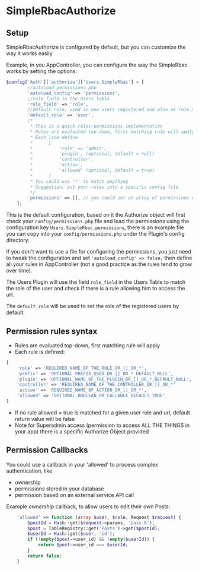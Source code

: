 SimpleRbacAuthorize
=============

Setup
---------------

SimpleRbacAuthorize is configured by default, but you can customize the way it works easily

Example, in you AppController, you can configure the way the SimpleRbac works by setting the options:

```php
$config['Auth']['authorize']['Users.SimpleRbac'] = [
        //autoload permissions.php
        'autoload_config' => 'permissions',
        //role field in the Users table
        'role_field' => 'role',
        //default role, used in new users registered and also as role matcher when no role is available
        'default_role' => 'user',
        /*
         * This is a quick roles-permissions implementation
         * Rules are evaluated top-down, first matching rule will apply
         * Each line define
         *      [
         *          'role' => 'admin',
         *          'plugin', (optional, default = null)
         *          'controller',
         *          'action',
         *          'allowed' (optional, default = true)
         *      ]
         * You could use '*' to match anything
         * Suggestion: put your rules into a specific config file
         */
        'permissions' => [], // you could set an array of permissions or load them using a file 'autoload_config'
    ];
```

This is the default configuration, based on it the Authorize object will first check your ```config/permissions.php```
file and load the permissions using the configuration key ```Users.SimpleRbac.permissions```, there is an
example file you can copy into your ```config/permissions.php``` under the Plugin's config directory.

If you don't want to use a file for configuring the permissions, you just need to tweak the configuration and set
```'autoload_config' => false,``` then define all your rules in AppController (not a good practice as the rules
tend to grow over time).

The Users Plugin will use the field ```role_field``` in the Users Table to match the role of the user and
check if there is a rule allowing him to access the url.

The ```default_role``` will be used to set the role of the registered users by default.

Permission rules syntax
-----------------

* Rules are evaluated top-down, first matching rule will apply
* Each rule is defined:
```php
[
    'role' => 'REQUIRED_NAME_OF_THE_ROLE_OR_[]_OR_*',
    'prefix' => 'OPTIONAL_PREFIX_USED_OR_[]_OR_*_DEFAULT_NULL',
    'plugin' => 'OPTIONAL_NAME_OF_THE_PLUGIN_OR_[]_OR_*_DEFAULT_NULL',
    'controller' => 'REQUIRED_NAME_OF_THE_CONTROLLER_OR_[]_OR_*'
    'action' => 'REQUIRED_NAME_OF_ACTION_OR_[]_OR_*',
    'allowed' => 'OPTIONAL_BOOLEAN_OR_CALLABLE_DEFAULT_TRUE'
]
```
* If no rule allowed = true is matched for a given user role and url, default return value will be false
* Note for Superadmin access (permission to access ALL THE THINGS in your app) there is a specific Authorize Object provided

Permission Callbacks
-----------------
You could use a callback in your 'allowed' to process complex authentication, like
  - ownership
  - permissions stored in your database
  - permission based on an external service API call

Example *ownership* callback, to allow users to edit their own Posts:

```php
    'allowed' => function (array $user, $role, Request $request) {
        $postId = Hash::get($request->params, 'pass.0');
        $post = TableRegistry::get('Posts')->get($postId);
        $userId = Hash::get($user, 'id');
        if (!empty($post->user_id) && !empty($userId)) {
            return $post->user_id === $userId;
        }
        return false;
    }
```
